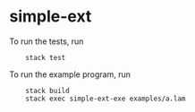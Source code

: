 # simple-ext

To run the tests, run

        stack test

To run the example program, run

        stack build
        stack exec simple-ext-exe examples/a.lam
